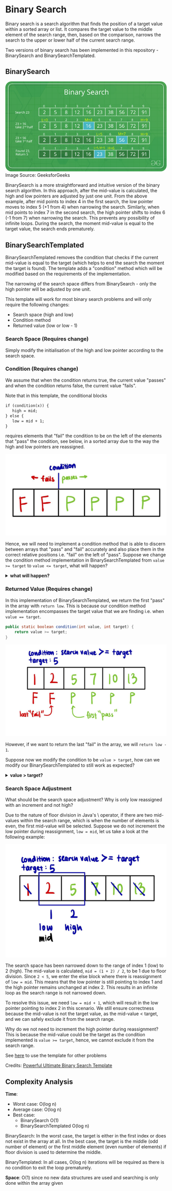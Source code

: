 # Binary Search
Binary search is a search algorithm that finds the position of a target value within a sorted array or list. It compares 
the target value to the middle element of the search range, then, based on the comparison, narrows the search to the 
upper or lower half of the current search range.

Two versions of binary search has been implemented in this repository - BinarySearch and BinarySearchTemplated.

## BinarySearch
![binary search img](../../../../../docs/assets/images/BinarySearch.png)
Image Source: GeeksforGeeks

BinarySearch is a more straightforward and intuitive version of the binary search algorithm. In this approach, after the
mid-value is calculated, the high and low pointers are adjusted by just one unit. From the above example, after mid 
points to index 4 in the first search, the low pointer moves to index 5 (+1 from 4) when narrowing the search. 
Similarly, when mid points to index 7 in the second search, the high pointer shifts to index 6 (-1 from 7) when 
narrowing the search. This prevents any possibility of infinite loops. During the search, the moment mid-value is equal 
to the target value, the search ends prematurely.

## BinarySearchTemplated

BinarySearchTemplated removes the condition that checks if the current mid-value is equal to the target (which helps to
end the search the moment the target is found). The template adds a "condition" method which will be modified based on
the requirements of the implementation.

The narrowing of the search space differs from BinarySearch - only the high pointer will be adjusted by one unit.

This template will work for most binary search problems and will only require the following changes:
- Search space (high and low)
- Condition method
- Returned value (low or low - 1)

### Search Space (Requires change)
Simply modify the initialisation of the high and low pointer according to the search space.

### Condition (Requires change)
We assume that when the condition returns true, the current value "passes" and when the condition returns false, the 
current value "fails".

Note that in this template, the conditional blocks
```
if (condition(x)) {
   high = mid;
} else {
   low = mid + 1;
}
```
requires elements that "fail" the condition to be on the left of the elements that "pass" the condition, see below, in a
sorted array due to the way the high and low pointers are reassigned.

![binary search templated 1 img](../../../../../docs/assets/images/BinarySearchTemplated1.jpeg)

Hence, we will need to implement a condition method that is able to discern between arrays that "pass" and "fail"
accurately and also place them in the correct relative positions i.e. "fail" on the left of "pass". Suppose we change the 
condition method implementation in BinarySearchTemplated from `value >= target` to `value <= target`, what will happen? 
<details>
<summary> <b>what will happen?</b> </summary>
The array becomes "P P F F F F" and the low and high pointers are now reassigned wrongly.
</details>

### Returned Value (Requires change)
In this implementation of BinarySearchTemplated, we return the first "pass" in the array with `return low`. This is
because our condition method implementation encompasses the target value that we are finding i.e. when 
`value == target`.

```java
public static boolean condition(int value, int target) {
    return value >= target;
}
```
![binary search templated 1 img](../../../../../docs/assets/images/BinarySearchTemplated2.jpeg)

However, if we want to return the last "fail" in the array, we will `return low - 1`.

Suppose now we modify the condition to be `value > target`, how can we modify our BinarySearchTemplated to still work as
expected?
<details>
<summary> <b>value > target?</b> </summary>
Replace `return low` with `return low - 1` and replace arr[low] with arr[low - 1] as now the target value is the last 
"fail".
</details>


### Search Space Adjustment
What should be the search space adjustment? Why is only low reassigned with an increment and not high?

Due to the nature of floor division in Java's \ operator, if there are two mid-values within the search range, which is
when the number of elements is even, the first mid-value will be selected. Suppose we do not increment the low pointer
during reassignment, `low = mid`, let us take a look at the following example:

![binary search templated 1 img](../../../../../docs/assets/images/BinarySearchTemplated3.jpeg)

The search space has been narrowed down to the range of index 1 (low) to 2 (high). The mid-value is calculated, 
`mid = (1 + 2) / 2`, to be 1 due to floor division. Since `2 < 5`, we enter the else block where there is reassignment 
of `low = mid`. This means that the low pointer is still pointing to index 1 and the high pointer remains unchanged at
index 2. This results in an infinite loop as the search range is not narrowed down.

To resolve this issue, we need `low = mid + 1`, which will result in the low pointer pointing to index 2 in this 
scenario. We still ensure correctness because the mid-value is not the target value, as the mid-value < target, and we 
can safely exclude it from the search range.

Why do we not need to increment the high pointer during reassignment? This is because the mid-value could be the target
as the condition implemented is `value >= target`, hence, we cannot exclude it from the search range.

See [here](./binarySearchTemplatedExamples/README.md) to use the template for other problems

Credits: [Powerful Ultimate Binary Search Template](https://leetcode.com/discuss/general-discussion/786126/python-powerful-ultimate-binary-search-template-solved-many-problems)

## Complexity Analysis
**Time**:
- Worst case: O(log n)
- Average case: O(log n)
- Best case: 
  - BinarySearch O(1)
  - BinarySearchTemplated O(log n)

BinarySearch:
In the worst case, the target is either in the first index or does not exist in the array at all.
In the best case, the target is the middle (odd number of element) or the first middle element (even number of elements)
if floor division is used to determine the middle.

BinaryTemplated:
In all cases, O(log n) iterations will be required as there is no condition to exit the loop prematurely.

**Space**: O(1) since no new data structures are used and searching is only done within the array given
